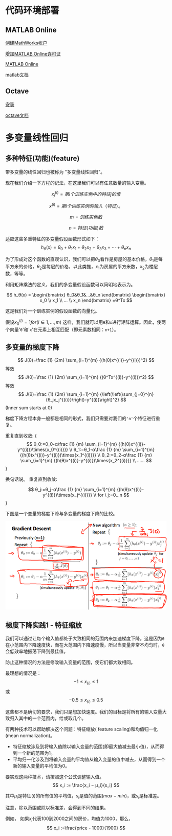 
# 代码环境部署
## MATLAB Online
[创建MathWorks帐户](https://www.mathworks.com/mwaccount/register)

[增加MATLAB Online许可证](https://www.mathworks.com/licensecenter/classroom/machine_learning/)

[MATLAB Online](https://matlab.mathworks.com/)

[matlab文档](https://ww2.mathworks.cn/help/matlab/)

## Octave
[安装](http://www.gnu.org/software/octave/)

[octave文档](https://octave.org/doc/v5.2.0/)

# 多变量线性回归
## 多种特征(功能)(feature)
带多变量的线性回归也被称为 "多变量线性回归"。

现在我们介绍一下方程的记法，在这里我们可以有任意数量的输入变量。

$$
x^{(i)}_j = 第i个训练实例中的特征j的值
$$

$$
x^{(i)} = 第i个训练实例的输入（特征）。
$$

$$
m = 训练实例数
$$

$$
n = 特征(功能)数
$$

适应这些多重特征的多变量假设函数形式如下：
$$
h_θ(x) = 
θ_0+θ_1x_1+θ_2x_2+θ_3x_3+⋯+θ_nx_n
$$

为了形成对这个函数的直观认识，我们可以把$θ_0$看作是房屋的基本价格，$θ_1$是每平方米的价格，$θ_2$是每层的价格，以此类推，$x_1$为房屋的平方米数，$x_2$为楼层数，等等。

利用矩阵乘法的定义，我们的多变量假设函数可以简明地表示为。

$$
h_θ(x) =
\begin{bmatrix} 
θ_0&θ_1&...&θ_n
\end{bmatrix}
\begin{bmatrix} 
x_0
\\ 
x_1
\\ 
...
\\ 
x_n
\end{bmatrix}
=θ^Tx
$$

这是我们对一个训练实例的假设函数的向量化。

假设$x_{0}^{(i)}  =1 for (i∈1,…,m)$
这样，我们就可以用`θ`和`x`进行矩阵运算。因此，使两个向量'`θ`'和'`x`'在元素上相互匹配（即元素数相同：`n+1`）。

## 多变量的梯度下降

$$
J(θ)=\frac {1} {2m} \sum_{i=1}^{m} {(h(θ)x^{(i)}-y^{(i)})^2}
$$
等效
$$
J(θ)=\frac {1} {2m} \sum_{i=1}^{m} {(θ^Tx^{(i)}-y^{(i)})^2}
$$
等效
$$
J(θ)=\frac {1} {2m} \sum_{i=1}^{m} {\left(\left(\sum_{j=0}^{n}{θ_jx_j^{(i)}}\right)-y^{(i)}\right)^2}
$$
(Inner  sum  starts  at  0)


梯度下降方程本身一般都是相同的形式，我们只需要对我们的`'n'`个特征进行重复。

重复直到收敛:
{
$$
θ_0:=θ_0-α\frac {1} {m} \sum_{i=1}^{m} {(h(θ)x^{(i)}-y^{(i)})\times{x_0^{(i)}}}
\\
θ_1:=θ_1-α\frac {1} {m} \sum_{i=1}^{m} {(h(θ)x^{(i)}-y^{(i)})\times{x_1^{(i)}}}
\\
θ_2:=θ_2-α\frac {1} {m} \sum_{i=1}^{m} {(h(θ)x^{(i)}-y^{(i)})\times{x_2^{(i)}}}
\\
......
$$
}

换句话说。
重复直到收敛:

$$
θ_j:=θ_j-α\frac {1} {m} \sum_{i=1}^{m} {(h(θ)x^{(i)}-y^{(i)})\times{x_j^{(i)}}}
\\
for \ j:=0...n
$$
}

下图是一个变量的梯度下降与多变量的梯度下降的比较。

![](./1.png)


## 梯度下降实践1 - 特征缩放
我们可以通过让每个输入值都处于大致相同的范围内来加速梯度下降。这是因为`θ`在小范围内下降速度快，而在大范围内下降速度慢，所以当变量非常不均匀时，`θ`会低效率地振荡下降到最佳值。

防止这种情况的方法是修改输入变量的范围，使它们都大致相同。

最理想的情况是：
$$
−1 ≤ x_{(i)}  ≤  1
$$
或
$$
−0.5 ≤ x_{(i)}  ≤  0.5
$$

这些都不是确切的要求，我们只是想加快速度。我们的目标是将所有的输入变量大致归入其中的一个范围内，给或取几个。

有两种技术可以帮助解决这个问题：特征缩放( feature scaling)和均值归一化(mean normalization)。
* 特征缩放涉及到将输入值除以输入变量的范围(即最大值减去最小值)，从而得到一个新的范围为1。 
* 平均归一化涉及到将输入变量的平均值从输入变量的值中减去，从而得到一个新的输入变量的平均值为0。

要实现这两种技术，请按照这个公式调整输入值。
$$
x_i := \frac{x_i − μ_i}{s_i} 
$$

其中$μ_i$是特征$(i)$的所有值的平均值，$s_i$是值的范围$(max-min)$，或$s_i$是标准差。

注意，除以范围或除以标准差，会得到不同的结果。

例如，
如果$x_i$代表100到2000之间的房价，均值为1000，那么，
$$
x_i :=\frac{price - 1000}{1900}
$$

